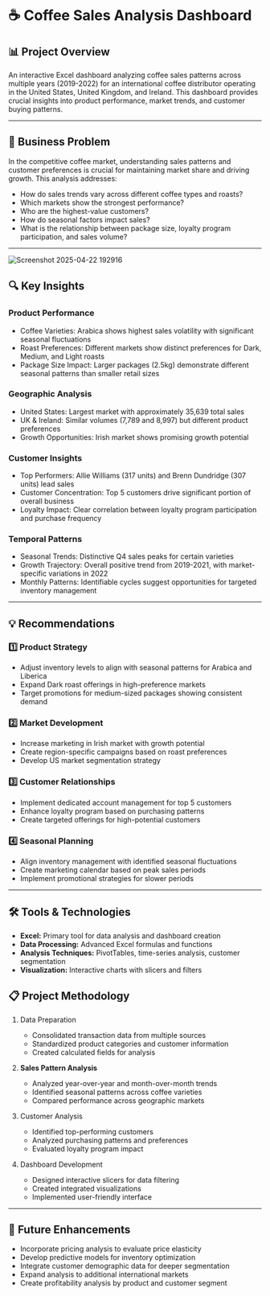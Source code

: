 # ☕ Coffee Sales Analysis Dashboard

## 📊 Project Overview
An interactive Excel dashboard analyzing coffee sales patterns across multiple years (2019-2022) for an international coffee distributor operating in the United States, United Kingdom, and Ireland. This dashboard provides crucial insights into product performance, market trends, and customer buying patterns.

---

## 🎯 Business Problem
In the competitive coffee market, understanding sales patterns and customer preferences is crucial for maintaining market share and driving growth. This analysis addresses:

- How do sales trends vary across different coffee types and roasts?
- Which markets show the strongest performance?
- Who are the highest-value customers?
- How do seasonal factors impact sales?
- What is the relationship between package size, loyalty program participation, and sales volume?

---
![Screenshot 2025-04-22 192916](https://github.com/user-attachments/assets/c5067faa-7196-436f-a4fc-c3dea3d8ce36)

## 🔍 Key Insights

### Product Performance
- Coffee Varieties: Arabica shows highest sales volatility with significant seasonal fluctuations
- Roast Preferences: Different markets show distinct preferences for Dark, Medium, and Light roasts
- Package Size Impact: Larger packages (2.5kg) demonstrate different seasonal patterns than smaller retail sizes

### Geographic Analysis
- United States: Largest market with approximately 35,639 total sales
- UK & Ireland: Similar volumes (7,789 and 8,997) but different product preferences
- Growth Opportunities: Irish market shows promising growth potential

### Customer Insights
- Top Performers: Allie Williams (317 units) and Brenn Dundridge (307 units) lead sales
- Customer Concentration: Top 5 customers drive significant portion of overall business
- Loyalty Impact: Clear correlation between loyalty program participation and purchase frequency

### Temporal Patterns
- Seasonal Trends: Distinctive Q4 sales peaks for certain varieties
- Growth Trajectory: Overall positive trend from 2019-2021, with market-specific variations in 2022
- Monthly Patterns: Identifiable cycles suggest opportunities for targeted inventory management

---

## 💡 Recommendations

### 1️⃣ Product Strategy
- Adjust inventory levels to align with seasonal patterns for Arabica and Liberica
- Expand Dark roast offerings in high-preference markets
- Target promotions for medium-sized packages showing consistent demand

### 2️⃣ Market Development
- Increase marketing in Irish market with growth potential
- Create region-specific campaigns based on roast preferences
- Develop US market segmentation strategy

### 3️⃣ Customer Relationships
- Implement dedicated account management for top 5 customers
- Enhance loyalty program based on purchasing patterns
- Create targeted offerings for high-potential customers

### 4️⃣ Seasonal Planning
- Align inventory management with identified seasonal fluctuations
- Create marketing calendar based on peak sales periods
- Implement promotional strategies for slower periods

---

## 🛠️ Tools & Technologies
- **Excel:** Primary tool for data analysis and dashboard creation
- **Data Processing:** Advanced Excel formulas and functions
- **Analysis Techniques:** PivotTables, time-series analysis, customer segmentation
- **Visualization:** Interactive charts with slicers and filters


## 📋 Project Methodology

1. Data Preparation
   - Consolidated transaction data from multiple sources
   - Standardized product categories and customer information
   - Created calculated fields for analysis

2. **Sales Pattern Analysis**
   - Analyzed year-over-year and month-over-month trends
   - Identified seasonal patterns across coffee varieties
   - Compared performance across geographic markets

3. Customer Analysis
   - Identified top-performing customers
   - Analyzed purchasing patterns and preferences
   - Evaluated loyalty program impact

4. Dashboard Development
   - Designed interactive slicers for data filtering
   - Created integrated visualizations
   - Implemented user-friendly interface

---

## 🔮 Future Enhancements
- Incorporate pricing analysis to evaluate price elasticity
- Develop predictive models for inventory optimization
- Integrate customer demographic data for deeper segmentation
- Expand analysis to additional international markets
- Create profitability analysis by product and customer segment



